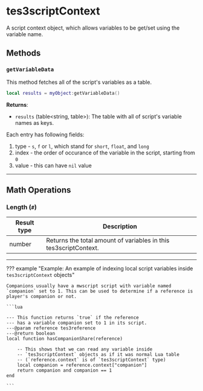 <!---
	This file is autogenerated. Do not edit this file manually. Your changes will be ignored.
	More information: https://github.com/MWSE/MWSE/tree/master/docs
-->

# tes3scriptContext

A script context object, which allows variables to be get/set using the variable name.

## Methods

### `getVariableData`

This method fetches all of the script's variables as a table.

```lua
local results = myObject:getVariableData()
```

**Returns**:

* `results` (table&lt;string, table&gt;): The table with all of script's variable names as keys.

Each entry has following fields:

 1. type  - `s`, `f` or `l`, which stand for `short`, `float`, and `long`
 2. index - the order of occurance of the variable in the script, starting from `0`
 3. value - this can have `nil` value


***

## Math Operations

### Length (`#`)

| Result type | Description |
| ----------- | ----------- |
| number | Returns the total amount of variables in this tes3scriptContext. |

***

??? example "Example: An example of indexing local script variables inside `tes3scriptContext` objects"

	Companions usually have a mwscript script with variable named `companion` set to 1. This can be used to determine if a reference is player's companion or not.

	```lua
	
	--- This function returns `true` if the reference
	--- has a variable companion set to 1 in its script.
	---@param reference tes3reference
	---@return boolean
	local function hasCompanionShare(reference)
	
		-- This shows that we can read any variable inside
		-- `tes3scriptContext` objects as if it was normal Lua table
		-- (`reference.context` is of `tes3scriptContext` type)
	    local companion = reference.context["companion"]
	    return companion and companion == 1
	end

	```

